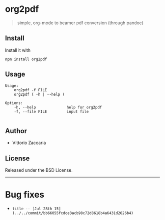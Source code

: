 # org2pdf
> simple, org-mode to beamer pdf conversion (through pandoc)

## Install

Install it with

```
npm install org2pdf
```
## Usage

```
Usage:
    org2pdf -f FILE
    org2pdf ( -h | --help ) 

Options:
    -h, --help              help for org2pdf 
    -f, --file FILE         input file


```

## Author

* Vittorio Zaccaria

## License
Released under the BSD License.

***



# Bug fixes

-     title -- [Jul 28th 15](../../commit/bb66055fcdce3acb98c72d8618b4a6431d2626b4)
